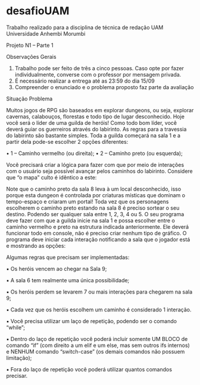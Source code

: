 # desafioUAM
Trabalho realizado para a disciplina de técnica de redação UAM
Universidade Anhembi Morumbi

Projeto N1 – Parte 1

Observações Gerais

1. Trabalho pode ser feito de três a cinco pessoas. Caso opte por fazer individualmente, converse
com o professor por mensagem privada.
2. É necessário realizar a entrega até as 23:59 do dia 15/09
3. Compreender o enunciado e o problema proposto faz parte da avaliação


Situação Problema

Muitos jogos de RPG são baseados em explorar dungeons, ou seja, explorar cavernas,
calabouços, florestas e todo tipo de lugar desconhecido.
Hoje você será o líder de uma guilda de heróis!
Como todo bom líder, você deverá guiar os guerreiros através do labirinto.
As regras para a travessia do labirinto são bastante simples. Toda a guilda começará na
sala 1 e a partir dela pode-se escolher 2 opções diferentes:

• 1 – Caminho vermelho (ou direita);
• 2 – Caminho preto (ou esquerda);

Você precisará criar a lógica para fazer com que por meio de interações com o usuário
seja possível avançar pelos caminhos do labirinto. Considere que “o mapa” culto é
idêntico a este:

Note que o caminho preto da sala 8 leva à um local desconhecido, isso porque esta
dungeon é controlada por criaturas místicas que dominam o tempo-espaço e criaram
um portal! Toda vez que os personagens escolherem o caminho preto estando na sala
8 é preciso sortear o seu destino.
Podendo ser qualquer sala entre 1, 2, 3, 4 ou 5.
O seu programa deve fazer com que a guilda inicie na sala 1 e possa escolher entre o
caminho vermelho e preto na estrutura indicada anteriormente. Ele deverá funcionar
todo em console, não é preciso criar nenhum tipo de gráfico.
O programa deve iniciar cada interação notificando a sala que o jogador está e mostrando as
opções:

Algumas regras que precisam ser implementadas:

▪ Os heróis vencem ao chegar na Sala 9;

▪ A sala 6 tem realmente uma única possibilidade;

▪ Os heróis perdem se levarem 7 ou mais interações para chegarem na sala 9;

▪ Cada vez que os heróis escolhem um caminho é considerado 1 interação.

▪ Você precisa utilizar um laço de repetição, podendo ser o comando “while”;

▪ Dentro do laço de repetição você poderá incluir somente UM BLOCO de comando “if”
(com direito a um elif e um else, mas sem outros ifs internos) e NENHUM comando
“switch-case” (os demais comandos não possuem limitação);

▪ Fora do laço de repetição você poderá utilizar quantos comandos precisar.
